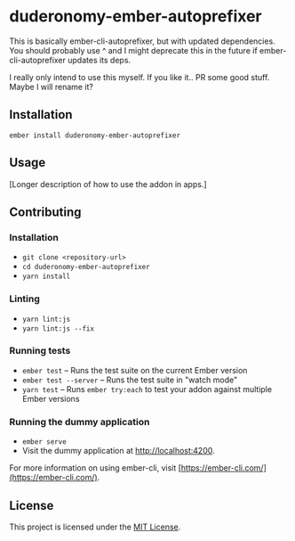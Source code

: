 duderonomy-ember-autoprefixer
==============================================================================

This is basically ember-cli-autoprefixer, but with updated dependencies.
You should probably use ^ and I might deprecate this in the future if ember-cli-autoprefixer updates its deps.

I really only intend to use this myself. If you like it.. PR some good stuff. Maybe I will rename it?

Installation
------------------------------------------------------------------------------

```
ember install duderonomy-ember-autoprefixer
```

Usage
------------------------------------------------------------------------------

[Longer description of how to use the addon in apps.]


Contributing
------------------------------------------------------------------------------

### Installation

* `git clone <repository-url>`
* `cd duderonomy-ember-autoprefixer`
* `yarn install`

### Linting

* `yarn lint:js`
* `yarn lint:js --fix`

### Running tests

* `ember test` – Runs the test suite on the current Ember version
* `ember test --server` – Runs the test suite in "watch mode"
* `yarn test` – Runs `ember try:each` to test your addon against multiple Ember versions

### Running the dummy application

* `ember serve`
* Visit the dummy application at [http://localhost:4200](http://localhost:4200).

For more information on using ember-cli, visit [https://ember-cli.com/](https://ember-cli.com/).

License
------------------------------------------------------------------------------

This project is licensed under the [MIT License](LICENSE.md).
